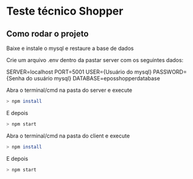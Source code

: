 # Teste técnico Shopper

## Como rodar o projeto

Baixe e instale o mysql e restaure a base de dados

Crie um arquivo .env dentro da pastar server com os seguintes dados:

SERVER=localhost
PORT=5001
USER={Usuário do mysql}
PASSWORD={Senha do usuário mysql}
DATABASE=eposshopperdatabase

Abra o terminal/cmd na pasta do server e execute

```bash
> npm install
```

E depois

```bash
> npm start
```

Abra o terminal/cmd na pasta do client e execute

```bash
> npm install
```

E depois

```bash
> npm start
```
